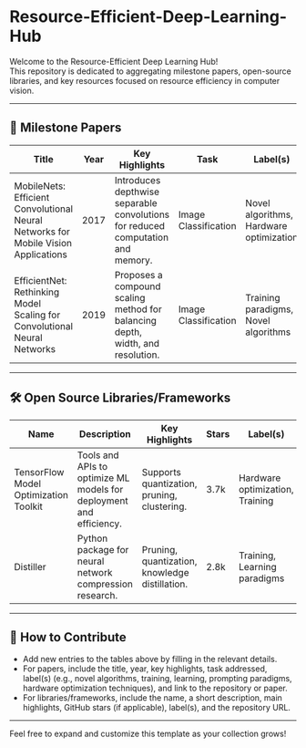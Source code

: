 # Resource-Efficient-Deep-Learning-Hub

Welcome to the Resource-Efficient Deep Learning Hub!  
This repository is dedicated to aggregating milestone papers, open-source libraries, and key resources focused on resource efficiency in computer vision.

---

## 📄 Milestone Papers

| Title                                                         | Year | Key Highlights                                             | Task                  | Label(s)                                | Repository/URL                                      |
|---------------------------------------------------------------|------|------------------------------------------------------------|-----------------------|-----------------------------------------|-----------------------------------------------------|
| MobileNets: Efficient Convolutional Neural Networks for Mobile Vision Applications | 2017 | Introduces depthwise separable convolutions for reduced computation and memory. | Image Classification  | Novel algorithms, Hardware optimization | [arXiv:1704.04861](https://arxiv.org/abs/1704.04861)|
| EfficientNet: Rethinking Model Scaling for Convolutional Neural Networks | 2019 | Proposes a compound scaling method for balancing depth, width, and resolution. | Image Classification  | Training paradigms, Novel algorithms    | [arXiv:1905.11946](https://arxiv.org/abs/1905.11946)|

---

## 🛠️ Open Source Libraries/Frameworks

| Name       | Description                                              | Key Highlights                                    | Stars | Label(s)                          | Repository/URL                                   |
|------------|----------------------------------------------------------|---------------------------------------------------|-------|-----------------------------------|--------------------------------------------------|
| TensorFlow Model Optimization Toolkit | Tools and APIs to optimize ML models for deployment and efficiency. | Supports quantization, pruning, clustering.       | 3.7k  | Hardware optimization, Training   | [TF Model Optimization](https://github.com/tensorflow/model-optimization) |
| Distiller  | Python package for neural network compression research.   | Pruning, quantization, knowledge distillation.    | 2.8k  | Training, Learning paradigms      | [Distiller](https://github.com/IntelLabs/distiller)                      |

---

## 🚀 How to Contribute

- Add new entries to the tables above by filling in the relevant details.
- For papers, include the title, year, key highlights, task addressed, label(s) (e.g., novel algorithms, training, learning, prompting paradigms, hardware optimization techniques), and link to the repository or paper.
- For libraries/frameworks, include the name, a short description, main highlights, GitHub stars (if applicable), label(s), and the repository URL.

---

Feel free to expand and customize this template as your collection grows!
